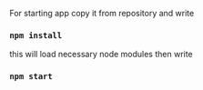 For starting app copy it from repository and write

### `npm install`

this will load necessary node modules
then write

### `npm start`
